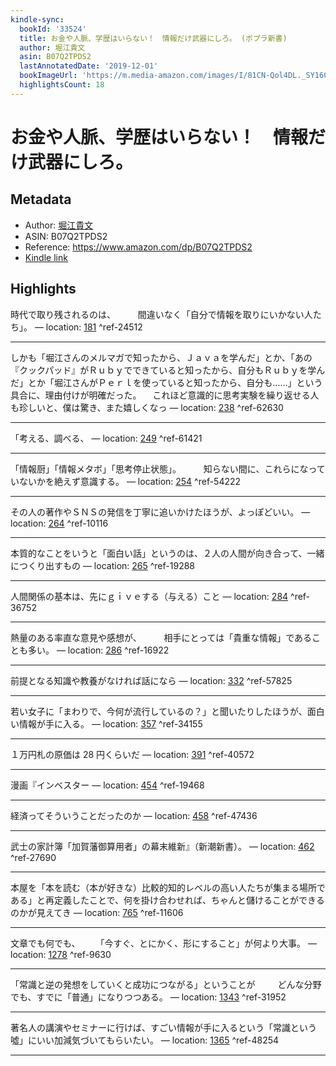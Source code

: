 ```yaml
---
kindle-sync:
  bookId: '33524'
  title: お金や人脈、学歴はいらない！　情報だけ武器にしろ。 (ポプラ新書)
  author: 堀江貴文
  asin: B07Q2TPDS2
  lastAnnotatedDate: '2019-12-01'
  bookImageUrl: 'https://m.media-amazon.com/images/I/81CN-Qol4DL._SY160.jpg'
  highlightsCount: 18
---
```

# お金や人脈、学歴はいらない！　情報だけ武器にしろ。
## Metadata
* Author: [堀江貴文](https://www.amazon.comundefined)
* ASIN: B07Q2TPDS2
* Reference: https://www.amazon.com/dp/B07Q2TPDS2
* [Kindle link](kindle://book?action=open&asin=B07Q2TPDS2)

## Highlights
時代で取り残されるのは、 　　 間違いなく「自分で情報を取りにいかない人たち」。 — location: [181](kindle://book?action=open&asin=B07Q2TPDS2&location=181) ^ref-24512

---
しかも「堀江さんのメルマガで知ったから、Ｊａｖａを学んだ」とか、「あの『クックパッド』がＲｕｂｙでできていると知ったから、自分もＲｕｂｙを学んだ」とか「堀江さんがＰｅｒｌを使っていると知ったから、自分も……」という具合に、理由付けが明確だった。 　これほど意識的に思考実験を繰り返せる人も珍しいと、僕は驚き、また嬉しくなっ — location: [238](kindle://book?action=open&asin=B07Q2TPDS2&location=238) ^ref-62630

---
「考える、調べる、 — location: [249](kindle://book?action=open&asin=B07Q2TPDS2&location=249) ^ref-61421

---
「情報厨」「情報メタボ」「思考停止状態」。 　　 知らない間に、これらになっていないかを絶えず意識する。 — location: [254](kindle://book?action=open&asin=B07Q2TPDS2&location=254) ^ref-54222

---
その人の著作やＳＮＳの発信を丁寧に追いかけたほうが、よっぽどいい。 — location: [264](kindle://book?action=open&asin=B07Q2TPDS2&location=264) ^ref-10116

---
本質的なことをいうと「面白い話」というのは、２人の人間が向き合って、一緒につくり出すもの — location: [265](kindle://book?action=open&asin=B07Q2TPDS2&location=265) ^ref-19288

---
人間関係の基本は、先にｇｉｖｅする（与える）こと — location: [284](kindle://book?action=open&asin=B07Q2TPDS2&location=284) ^ref-36752

---
熱量のある率直な意見や感想が、 　　 相手にとっては「貴重な情報」であることも多い。 — location: [286](kindle://book?action=open&asin=B07Q2TPDS2&location=286) ^ref-16922

---
前提となる知識や教養がなければ話になら — location: [332](kindle://book?action=open&asin=B07Q2TPDS2&location=332) ^ref-57825

---
若い女子に「まわりで、今何が流行しているの？」と聞いたりしたほうが、面白い情報が手に入る。 — location: [357](kindle://book?action=open&asin=B07Q2TPDS2&location=357) ^ref-34155

---
１万円札の原価は 28 円くらいだ — location: [391](kindle://book?action=open&asin=B07Q2TPDS2&location=391) ^ref-40572

---
漫画『インベスター — location: [454](kindle://book?action=open&asin=B07Q2TPDS2&location=454) ^ref-19468

---
経済ってそういうことだったのか — location: [458](kindle://book?action=open&asin=B07Q2TPDS2&location=458) ^ref-47436

---
武士の家計簿「加賀藩御算用者」の幕末維新』（新潮新書）。 — location: [462](kindle://book?action=open&asin=B07Q2TPDS2&location=462) ^ref-27690

---
本屋を「本を読む（本が好きな）比較的知的レベルの高い人たちが集まる場所である」と再定義したことで、何を掛け合わせれば、ちゃんと儲けることができるのかが見えてき — location: [765](kindle://book?action=open&asin=B07Q2TPDS2&location=765) ^ref-11606

---
文章でも何でも、 　　「今すぐ、とにかく、形にすること」が何より大事。 — location: [1278](kindle://book?action=open&asin=B07Q2TPDS2&location=1278) ^ref-9630

---
「常識と逆の発想をしていくと成功につながる」ということが 　　 どんな分野でも、すでに「普通」になりつつある。 — location: [1343](kindle://book?action=open&asin=B07Q2TPDS2&location=1343) ^ref-31952

---
著名人の講演やセミナーに行けば、すごい情報が手に入るという「常識という噓」にいい加減気づいてもらいたい。 — location: [1365](kindle://book?action=open&asin=B07Q2TPDS2&location=1365) ^ref-48254

---
